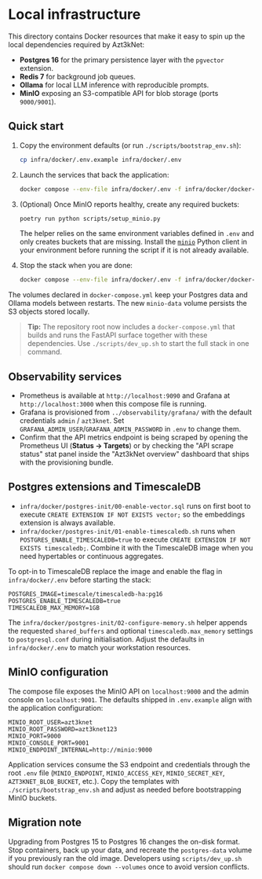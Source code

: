 # Local infrastructure

This directory contains Docker resources that make it easy to spin up
the local dependencies required by Azt3kNet:

- **Postgres 16** for the primary persistence layer with the `pgvector` extension.
- **Redis 7** for background job queues.
- **Ollama** for local LLM inference with reproducible prompts.
- **MinIO** exposing an S3-compatible API for blob storage (ports `9000/9001`).

## Quick start

1. Copy the environment defaults (or run `./scripts/bootstrap_env.sh`):

   ```bash
   cp infra/docker/.env.example infra/docker/.env
   ```

2. Launch the services that back the application:

   ```bash
   docker compose --env-file infra/docker/.env -f infra/docker/docker-compose.yml up -d
   ```

3. (Optional) Once MinIO reports healthy, create any required buckets:

   ```bash
   poetry run python scripts/setup_minio.py
   ```

   The helper relies on the same environment variables defined in `.env` and
   only creates buckets that are missing. Install the
   [`minio`](https://pypi.org/project/minio/) Python client in your
   environment before running the script if it is not already available.

4. Stop the stack when you are done:

   ```bash
   docker compose --env-file infra/docker/.env -f infra/docker/docker-compose.yml down
   ```

The volumes declared in `docker-compose.yml` keep your Postgres data and
Ollama models between restarts. The new `minio-data` volume persists the S3
objects stored locally.

> **Tip:** The repository root now includes a `docker-compose.yml` that
> builds and runs the FastAPI surface together with these dependencies.
> Use `./scripts/dev_up.sh` to start the full stack in one command.

## Observability services

- Prometheus is available at `http://localhost:9090` and Grafana at
  `http://localhost:3000` when this compose file is running.
- Grafana is provisioned from `../observability/grafana/` with the default
  credentials `admin` / `azt3knet`. Set
  `GRAFANA_ADMIN_USER`/`GRAFANA_ADMIN_PASSWORD` in `.env` to change them.
- Confirm that the API metrics endpoint is being scraped by opening the
  Prometheus UI (**Status → Targets**) or by checking the "API scrape status"
  stat panel inside the "Azt3kNet overview" dashboard that ships with the
  provisioning bundle.

## Postgres extensions and TimescaleDB

- `infra/docker/postgres-init/00-enable-vector.sql` runs on first boot to
  execute `CREATE EXTENSION IF NOT EXISTS vector;` so the embeddings
  extension is always available.
- `infra/docker/postgres-init/01-enable-timescaledb.sh` runs when
  `POSTGRES_ENABLE_TIMESCALEDB=true` to execute
  `CREATE EXTENSION IF NOT EXISTS timescaledb;`. Combine it with the
  TimescaleDB image when you need hypertables or continuous aggregates.

To opt-in to TimescaleDB replace the image and enable the flag in
`infra/docker/.env` before starting the stack:

```env
POSTGRES_IMAGE=timescale/timescaledb-ha:pg16
POSTGRES_ENABLE_TIMESCALEDB=true
TIMESCALEDB_MAX_MEMORY=1GB
```

The `infra/docker/postgres-init/02-configure-memory.sh` helper appends the
requested `shared_buffers` and optional `timescaledb.max_memory` settings
to `postgresql.conf` during initialisation. Adjust the defaults in
`infra/docker/.env` to match your workstation resources.

## MinIO configuration

The compose file exposes the MinIO API on `localhost:9000` and the admin
console on `localhost:9001`. The defaults shipped in `.env.example` align
with the application configuration:

```env
MINIO_ROOT_USER=azt3knet
MINIO_ROOT_PASSWORD=azt3knet123
MINIO_PORT=9000
MINIO_CONSOLE_PORT=9001
MINIO_ENDPOINT_INTERNAL=http://minio:9000
```

Application services consume the S3 endpoint and credentials through the
root `.env` file (`MINIO_ENDPOINT`, `MINIO_ACCESS_KEY`,
`MINIO_SECRET_KEY`, `AZT3KNET_BLOB_BUCKET`, etc.). Copy the templates with
`./scripts/bootstrap_env.sh` and adjust as needed before bootstrapping
MinIO buckets.

## Migration note

Upgrading from Postgres 15 to Postgres 16 changes the on-disk format. Stop
containers, back up your data, and recreate the `postgres-data` volume if
you previously ran the old image. Developers using `scripts/dev_up.sh`
should run `docker compose down --volumes` once to avoid version conflicts.
